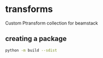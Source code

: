 # transforms
Custom Ptransform collection for beamstack


## creating a package
```sh
python -m build --sdist
```
